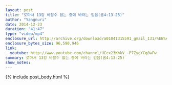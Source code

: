 ```yaml
---
layout: post
title: "로마서 13강 바랄수 없는 중에 바라는 믿음(롬4:13-25)"
author: "Yangnuri"
date: 2014-12-23
duration: "41:47"
type: "video/mp4"
enclosure_url: http://archive.org/download/a01041315591_gmail_131/%EB%A1%9C%EB%A7%88%EC%84%9C%2013%EA%B0%95%20%EB%B0%94%EB%9E%84%EC%88%98%20%EC%97%86%EB%8A%94%20%EC%A4%91%EC%97%90%20%EB%B0%94%EB%9D%BC%EB%8A%94.mp4
enclosure_bytes_size: 96,590,946  
link:
  youtube: http://www.youtube.com/channel/UCcx23KhkV_-P7ZygYCq8wFw
summary: 로마서 13강 바랄수 없는 중에 바라는 믿음(롬4:13-25)
show_notes:
---
```


{% include post_body.html %}
